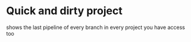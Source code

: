 # Quick and dirty project

shows the last pipeline of every branch in every project you have access too
